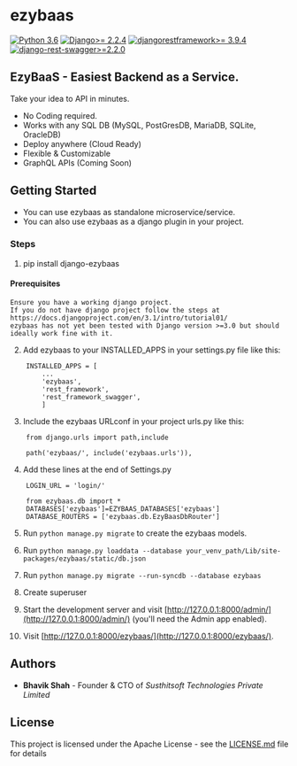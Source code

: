 # ezybaas

[![Python 3.6](https://img.shields.io/badge/python-3.6-blue.svg)](https://www.python.org/downloads/release/python-360/)
[![Django>= 2.2.4](https://img.shields.io/badge/django-2.2.4-blue.svg)](https://www.djangoproject.com/download/)
[![djangorestframework>= 3.9.4](https://img.shields.io/badge/djangorestframework-3.9.4-blue.svg)](https://www.django-rest-framework.org/)
[![django-rest-swagger>=2.2.0](https://img.shields.io/badge/djangorestswagger-2.2.0-blue.svg)](https://django-rest-swagger.readthedocs.io/en/latest/)

## EzyBaaS - Easiest Backend as a Service.

Take your idea to API in minutes.
* No Coding required. 
* Works with any SQL DB (MySQL, PostGresDB, MariaDB, SQLite, OracleDB)
* Deploy anywhere (Cloud Ready) 
* Flexible & Customizable 
* GraphQL APIs (Coming Soon)

## Getting Started 
* You can use ezybaas as standalone microservice/service.
* You can also use ezybaas as a django plugin in your project.

### Steps
1. pip install django-ezybaas

#### Prerequisites
	Ensure you have a working django project. 
	If you do not have django project follow the steps at https://docs.djangoproject.com/en/3.1/intro/tutorial01/
	ezybaas has not yet been tested with Django version >=3.0 but should ideally work fine with it. 

2. Add ezybaas to your INSTALLED_APPS in your settings.py file like this:
```
    INSTALLED_APPS = [
        ...	
        'ezybaas',
        'rest_framework',
        'rest_framework_swagger',
        ]
```
3. Include the ezybaas URLconf in your project urls.py like this:
```
    from django.urls import path,include
```
```
	path('ezybaas/', include('ezybaas.urls')),
```
4. Add these lines at the end of Settings.py

```
	LOGIN_URL = 'login/'
```
```
	from ezybaas.db import *
	DATABASES['ezybaas']=EZYBAAS_DATABASES['ezybaas']
	DATABASE_ROUTERS = ['ezybaas.db.EzyBaasDbRouter']
```

5. Run `python manage.py migrate` to create the ezybaas models.

6. Run `python manage.py loaddata --database your_venv_path/Lib/site-packages/ezybaas/static/db.json`
<!-- 4. Run `python manage.py loaddata --database ezybaas ezybaas/db.json` -->

7. Run `python manage.py migrate --run-syncdb --database ezybaas`

8. Create superuser 

9. Start the development server and visit [http://127.0.0.1:8000/admin/](http://127.0.0.1:8000/admin/) (you'll need the Admin app enabled).

10. Visit [http://127.0.0.1:8000/ezybaas/](http://127.0.0.1:8000/ezybaas/).


## Authors

* **Bhavik Shah** - Founder & CTO of *Susthitsoft Technologies Private Limited*

## License

This project is licensed under the Apache License - see the [LICENSE.md](LICENSE.md) file for details





